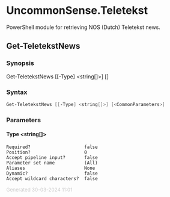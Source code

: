 # UncommonSense.Teletekst

PowerShell module for retrieving NOS (Dutch) Teletekst news.

<a name="Get-TeletekstNews"></a>
## Get-TeletekstNews
### Synopsis
Get-TeletekstNews [[-Type] <string[]>] [<CommonParameters>]
### Syntax
```powershell
Get-TeletekstNews [[-Type] <string[]>] [<CommonParameters>]
```
### Parameters
#### Type &lt;string[]&gt;
    
    Required?                    false
    Position?                    0
    Accept pipeline input?       false
    Parameter set name           (All)
    Aliases                      None
    Dynamic?                     false
    Accept wildcard characters?  false
<div style='font-size:small; color: #ccc'>Generated 30-03-2024 11:01</div>
